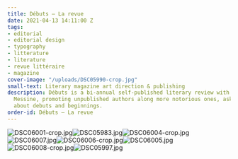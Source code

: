 ```yaml
---
title: Débuts — La revue
date: 2021-04-13 14:11:00 Z
tags:
- editorial
- editorial design
- typography
- litterature
- literature
- revue littéraire
- magazine
cover-image: "/uploads/DSC05990-crop.jpg"
small-text: Literary magazine art direction & publishing
description: Débuts is a bi-annual self-published literary review with author Mona
  Messine, promoting unpublished authors along more notorious ones, asked to write
  about debuts and beginnings.
order-id: Débuts — La revue
---
```


![DSC06001-crop.jpg](/uploads/DSC06001-crop.jpg)![DSC05983.jpg](/uploads/DSC05983.jpg)![DSC06004-crop.jpg](/uploads/DSC06004-crop.jpg)![DSC06007.jpg](/uploads/DSC06007.jpg)![DSC06006-crop.jpg](/uploads/DSC06006-crop.jpg)![DSC06005.jpg](/uploads/DSC06005.jpg)![DSC06008-crop.jpg](/uploads/DSC06008-crop.jpg)![DSC05997.jpg](/uploads/DSC05997.jpg)
